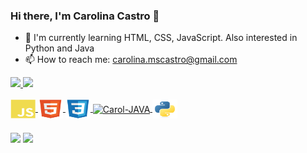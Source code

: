### Hi there, I'm Carolina Castro 👋

- 🌱 I'm currently learning HTML, CSS, JavaScript. Also interested in Python and Java
- 📫 How to reach me: carolina.mscastro@gmail.com

<div align="display: inline_block">
  <a href="https://github.com/carolinamsc">
  <img height="180em" src="https://github-readme-stats.vercel.app/api?username=carolinamsc&show_icons=true&theme=dracula&include_all_commits=true&count_private=true"/>
  <img height="180em" src="https://github-readme-stats.vercel.app/api/top-langs/?username=carolinamsc&layout=compact&langs_count=7&theme=dracula"/>
</div>

  <div style="display: inline_block"><br>
  <img align="center" alt="Carol-Js" height="30" width="40" src="https://raw.githubusercontent.com/devicons/devicon/master/icons/javascript/javascript-plain.svg">
  <img align="center" alt="Carol-HTML" height="30" width="40" src="https://raw.githubusercontent.com/devicons/devicon/master/icons/html5/html5-original.svg">
  <img align="center" alt="Carol-CSS" height="30" width="40" src="https://raw.githubusercontent.com/devicons/devicon/master/icons/css3/css3-original.svg">
  <img align="center" alt="Carol-JAVA" height="30" width="40" src="https://cdn.jsdelivr.net/gh/devicons/devicon/icons/java/java-original.svg">
  <img align="center" alt="Carol-Python" height="30" width="40" src="https://raw.githubusercontent.com/devicons/devicon/master/icons/python/python-original.svg">
<!--  <img align="right" alt="Carol-pic" height="100" style="border-radius:50px;" src="https://share-cdn.picrew.me/shareImg/org/202203/338224_Osu1DQBj.png"> -->
</div>
 
  ###
  
  <div>
  <a href = "mailto:carolina.mscastro@gmail.com"><img src="https://img.shields.io/badge/Gmail-D14836?style=for-the-badge&logo=gmail&logoColor=white" target="_blank"></a>
  <a href="https://www.linkedin.com/in/carolinamsc" target="_blank"><img src="https://img.shields.io/badge/-LinkedIn-%230077B5?style=for-the-badge&logo=linkedin&logoColor=white" target="_blank"></a> 
  </div>
  
  
